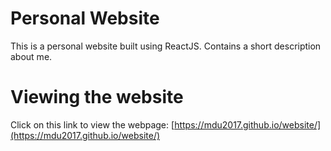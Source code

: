 # Personal Website
This is a personal website built using ReactJS. Contains a short description about me.

# Viewing the website
Click on this link to view the webpage: [https://mdu2017.github.io/website/](https://mdu2017.github.io/website/)
